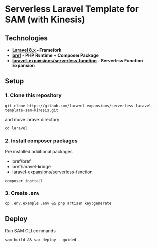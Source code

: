 # Serverless Laravel Template for SAM (with Kinesis)

## Technologies

- **[Laravel 8.x](https://github.com/laravel/framework/tree/8.x) - Framefork**
- **[bref](https://github.com/brefphp/bref) - PHP Runtime + Composer Package**
- **[laravel-expansions/serverless-function](https://github.com/laravel-expansions/serverless-function) - Serverless Function Expansion**

## Setup

### 1. Clone this repository
```
git clone https://github.com/laravel-expansions/serverless-laravel-template-sam-kinesis.git
```

and move laravel directory
```
cd laravel
```


### 2. Install composer packages
Pre installed additional packages
- bref/bref
- bref/laravel-bridge
- laravel-expansions/serverless-function
```
composer insttall
```

### 3. Create .env
```
cp .env.example .env && php artisan key:generate
```

## Deploy

Run SAM CLI commands
```
sam build && sam deploy --guided
```
